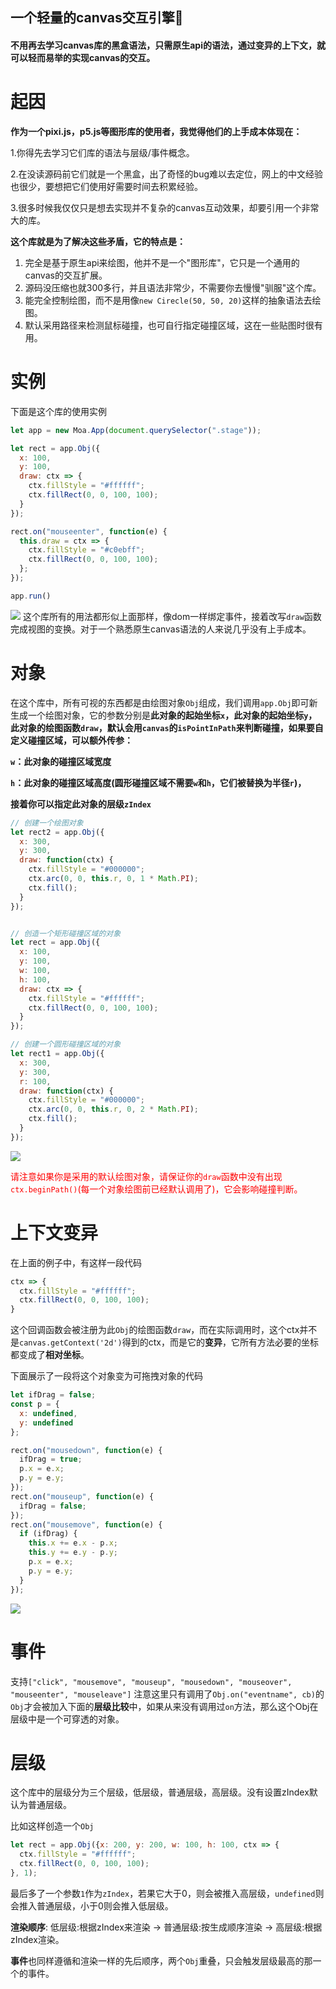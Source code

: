 ## 一个轻量的canvas交互引擎🌟
#### 不用再去学习canvas库的黑盒语法，只需原生api的语法，通过变异的上下文，就可以轻而易举的实现canvas的交互。  
# 起因
<b>作为一个pixi.js，p5.js等图形库的使用者，我觉得他们的上手成本体现在：</b>

1.你得先去学习它们库的语法与层级/事件概念。

2.在没读源码前它们就是一个黑盒，出了奇怪的bug难以去定位，网上的中文经验也很少，要想把它们使用好需要时间去积累经验。

3.很多时候我仅仅只是想去实现并不复杂的canvas互动效果，却要引用一个非常大的库。

<b>这个库就是为了解决这些矛盾，它的特点是：</b>

1. 完全是基于原生api来绘图，他并不是一个"图形库"，它只是一个通用的canvas的交互扩展。
2. 源码没压缩也就300多行，并且语法非常少，不需要你去慢慢"驯服"这个库。
4. 能完全控制绘图，而不是用像`new Cirecle(50, 50, 20)`这样的抽象语法去绘图。
5. 默认采用路径来检测鼠标碰撞，也可自行指定碰撞区域，这在一些贴图时很有用。

# 实例
下面是这个库的使用实例
```js
let app = new Moa.App(document.querySelector(".stage"));

let rect = app.Obj({
  x: 100,
  y: 100,
  draw: ctx => {
    ctx.fillStyle = "#ffffff";
    ctx.fillRect(0, 0, 100, 100);
  }
});

rect.on("mouseenter", function(e) {
  this.draw = ctx => {
    ctx.fillStyle = "#c0ebff";
    ctx.fillRect(0, 0, 100, 100);
  };
});

app.run()
```

![](https://user-gold-cdn.xitu.io/2020/1/29/16ff00be11e32f2b?w=265&h=204&f=gif&s=5201)
这个库所有的用法都形似上面那样，像dom一样绑定事件，接着改写`draw`函数完成视图的变换。对于一个熟悉原生canvas语法的人来说几乎没有上手成本。
# 对象
在这个库中，所有可视的东西都是由绘图对象`Obj`组成，我们调用`app.Obj`即可新生成一个绘图对象，它的参数分别是<b>此对象的起始坐标`x`，此对象的起始坐标`y`，此对象的绘图函数`draw`，默认会用`canvas`的`isPointInPath`来判断碰撞，如果要自定义碰撞区域，可以额外传参：

`w`：此对象的碰撞区域宽度

`h`：此对象的碰撞区域高度(圆形碰撞区域不需要`w`和`h`，它们被替换为半径`r`)，

接着你可以指定此对象的层级`zIndex`</b>
```js
// 创建一个绘图对象
let rect2 = app.Obj({
  x: 300,
  y: 300,
  draw: function(ctx) {
    ctx.fillStyle = "#000000";
    ctx.arc(0, 0, this.r, 0, 1 * Math.PI);
    ctx.fill();
  }
});


// 创造一个矩形碰撞区域的对象
let rect = app.Obj({
  x: 100,
  y: 100,
  w: 100,
  h: 100,
  draw: ctx => {
    ctx.fillStyle = "#ffffff";
    ctx.fillRect(0, 0, 100, 100);
  }
});

// 创建一个圆形碰撞区域的对象
let rect1 = app.Obj({
  x: 300,
  y: 300,
  r: 100,
  draw: function(ctx) {
    ctx.fillStyle = "#000000";
    ctx.arc(0, 0, this.r, 0, 2 * Math.PI);
    ctx.fill();
  }
});
```

![](https://user-gold-cdn.xitu.io/2020/1/29/16ff00df6fc7fd6a?w=559&h=504&f=gif&s=18628)

<font color=red>请注意如果你是采用的默认绘图对象，请保证你的`draw`函数中没有出现`ctx.beginPath()`(每一个对象绘图前已经默认调用了)，它会影响碰撞判断。</font>
# 上下文变异
在上面的例子中，有这样一段代码
```js
ctx => {
  ctx.fillStyle = "#ffffff";
  ctx.fillRect(0, 0, 100, 100);
}
```
这个回调函数会被注册为此`Obj`的绘图函数`draw`，而在实际调用时，这个ctx并不是`canvas.getContext('2d')`得到的ctx，而是它的<b>变异</b>，它所有方法必要的坐标都变成了<b>相对坐标</b>。

下面展示了一段将这个对象变为可拖拽对象的代码
```js
let ifDrag = false;
const p = {
  x: undefined,
  y: undefined
};

rect.on("mousedown", function(e) {
  ifDrag = true;
  p.x = e.x;
  p.y = e.y;
});
rect.on("mouseup", function(e) {
  ifDrag = false;
});    
rect.on("mousemove", function(e) {
  if (ifDrag) {
    this.x += e.x - p.x;
    this.y += e.y - p.y;
    p.x = e.x;
    p.y = e.y;
  }
});
```

![](https://user-gold-cdn.xitu.io/2020/1/29/16ff00f373fd4c07?w=458&h=360&f=gif&s=78978)
# 事件
支持`["click", "mousemove", "mouseup", "mousedown", "mouseover", "mouseenter", "mouseleave"]`
注意这里只有调用了`Obj.on("eventname", cb)`的`Obj`才会被加入下面的<b>层级比较</b>中，如果从来没有调用过`on`方法，那么这个Obj在层级中是一个可穿透的对象。
# 层级
这个库中的层级分为三个层级，低层级，普通层级，高层级。没有设置zIndex默认为普通层级。

比如这样创造一个`Obj`
```js
let rect = app.Obj({x: 200, y: 200, w: 100, h: 100, ctx => {
  ctx.fillStyle = "#ffffff";
  ctx.fillRect(0, 0, 100, 100);
}, 1);
```
最后多了一个参数`1`作为`zIndex`，若果它大于0，则会被推入高层级，`undefined`则会推入普通层级，小于0则会推入低层级。

<b>渲染顺序</b>: 低层级:根据zIndex来渲染 → 普通层级:按生成顺序渲染 → 高层级:根据zIndex渲染。

<b>事件</b>也同样遵循和渲染一样的先后顺序，两个`Obj`重叠，只会触发层级最高的那一个的事件。
